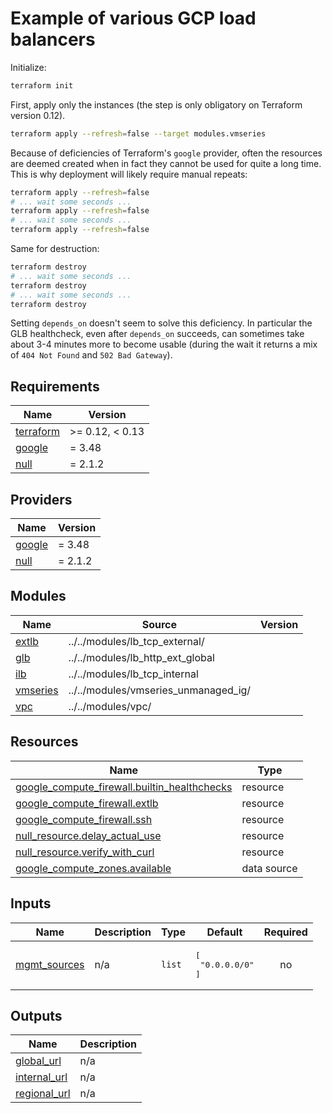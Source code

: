 
# Example of various GCP load balancers

Initialize:

```bash
terraform init
```

First, apply only the instances (the step is only obligatory on Terraform version 0.12).

```bash
terraform apply --refresh=false --target modules.vmseries
```

Because of deficiencies of Terraform's `google` provider, often the resources are deemed created when in fact they cannot be used
for quite a long time. This is why deployment will likely require manual repeats:

```bash
terraform apply --refresh=false
# ... wait some seconds ...
terraform apply --refresh=false
# ... wait some seconds ...
terraform apply --refresh=false
```

Same for destruction:

```bash
terraform destroy
# ... wait some seconds ...
terraform destroy
# ... wait some seconds ...
terraform destroy
```

Setting `depends_on` doesn't seem to solve this deficiency. In particular the GLB healthcheck, even after `depends_on` succeeds, can sometimes take about 3-4 minutes more to become usable (during the wait it returns a mix of `404 Not Found` and `502 Bad Gateway`).

<!-- BEGINNING OF PRE-COMMIT-TERRAFORM DOCS HOOK -->
## Requirements

| Name | Version |
|------|---------|
| <a name="requirement_terraform"></a> [terraform](#requirement\_terraform) | >= 0.12, < 0.13 |
| <a name="requirement_google"></a> [google](#requirement\_google) | = 3.48 |
| <a name="requirement_null"></a> [null](#requirement\_null) | = 2.1.2 |

## Providers

| Name | Version |
|------|---------|
| <a name="provider_google"></a> [google](#provider\_google) | = 3.48 |
| <a name="provider_null"></a> [null](#provider\_null) | = 2.1.2 |

## Modules

| Name | Source | Version |
|------|--------|---------|
| <a name="module_extlb"></a> [extlb](#module\_extlb) | ../../modules/lb_tcp_external/ |  |
| <a name="module_glb"></a> [glb](#module\_glb) | ../../modules/lb_http_ext_global |  |
| <a name="module_ilb"></a> [ilb](#module\_ilb) | ../../modules/lb_tcp_internal |  |
| <a name="module_vmseries"></a> [vmseries](#module\_vmseries) | ../../modules/vmseries_unmanaged_ig/ |  |
| <a name="module_vpc"></a> [vpc](#module\_vpc) | ../../modules/vpc/ |  |

## Resources

| Name | Type |
|------|------|
| [google_compute_firewall.builtin_healthchecks](https://registry.terraform.io/providers/hashicorp/google/3.48/docs/resources/compute_firewall) | resource |
| [google_compute_firewall.extlb](https://registry.terraform.io/providers/hashicorp/google/3.48/docs/resources/compute_firewall) | resource |
| [google_compute_firewall.ssh](https://registry.terraform.io/providers/hashicorp/google/3.48/docs/resources/compute_firewall) | resource |
| [null_resource.delay_actual_use](https://registry.terraform.io/providers/hashicorp/null/2.1.2/docs/resources/resource) | resource |
| [null_resource.verify_with_curl](https://registry.terraform.io/providers/hashicorp/null/2.1.2/docs/resources/resource) | resource |
| [google_compute_zones.available](https://registry.terraform.io/providers/hashicorp/google/3.48/docs/data-sources/compute_zones) | data source |

## Inputs

| Name | Description | Type | Default | Required |
|------|-------------|------|---------|:--------:|
| <a name="input_mgmt_sources"></a> [mgmt\_sources](#input\_mgmt\_sources) | n/a | `list` | <pre>[<br>  "0.0.0.0/0"<br>]</pre> | no |

## Outputs

| Name | Description |
|------|-------------|
| <a name="output_global_url"></a> [global\_url](#output\_global\_url) | n/a |
| <a name="output_internal_url"></a> [internal\_url](#output\_internal\_url) | n/a |
| <a name="output_regional_url"></a> [regional\_url](#output\_regional\_url) | n/a |
<!-- END OF PRE-COMMIT-TERRAFORM DOCS HOOK -->
